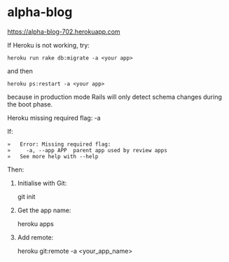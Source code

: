 # alpha-blog

https://alpha-blog-702.herokuapp.com

If Heroku is not working, try:

```
heroku run rake db:migrate -a <your app>
```

and then


```
heroku ps:restart -a <your app>
```


because in production mode Rails will only detect schema changes during the boot phase.



Heroku missing required flag: -a

If:

	»   Error: Missing required flag:
	»     -a, --app APP  parent app used by review apps
	»   See more help with --help

Then:

1. Initialise with Git:

	git init

2. Get the app name:

	heroku apps

3. Add remote:

	heroku git:remote -a <your_app_name>

